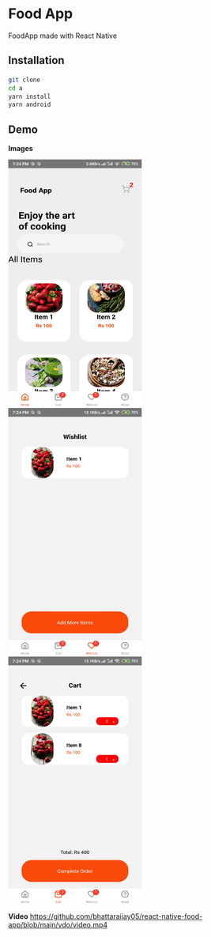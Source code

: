 # Food App

FoodApp made with React Native

## Installation

```bash
git clone
cd a
yarn install
yarn android
```

## Demo

**Images**
<div style="display: flex, flex-direction: row">
  <img src="https://github.com/bhattaraijay05/react-native-food-app/blob/main/vdo/1.jpg" alt="1" width="270" height="500">
  <img src="https://github.com/bhattaraijay05/react-native-food-app/blob/main/vdo/2.jpg" alt="2" width="270" height="500">
  <img src="https://github.com/bhattaraijay05/react-native-food-app/blob/main/vdo/3.jpg" alt="3" width="270" height="500">
</div>

**Video**
https://github.com/bhattaraijay05/react-native-food-app/blob/main/vdo/video.mp4
